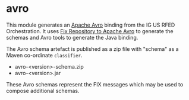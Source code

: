 # avro

This module generates an [Apache Avro](https://avro.apache.org/) binding from the IG US RFED Orchestration. It uses [Fix Repository to Apache Avro](https://github.com/FIXTradingCommunity/fix-orchestra-avro) to generate the schemas and Avro tools to generate the Java binding.

The Avro schema artefact is published as a zip file with "schema" as a Maven co-ordinate ```classifier```.

* avro-\<version>\-schema.zip
* avro-\<version>\.jar

These Avro schemas represent the FIX messages which may be used to compose additional schemas.